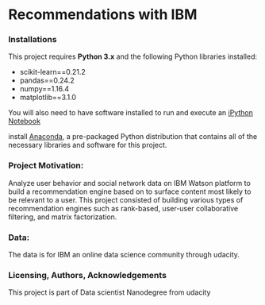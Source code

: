 # Recommendations with IBM

### Installations

This project requires **Python 3.x** and the following Python libraries installed:

- scikit-learn==0.21.2
- pandas==0.24.2
- numpy==1.16.4
- matplotlib==3.1.0

You will also need to have software installed to run and execute an [iPython Notebook](http://ipython.org/notebook.html)

install [Anaconda](https://www.continuum.io/downloads), a pre-packaged Python distribution that contains all of the necessary libraries and software for this project.


### Project Motivation:

Analyze user behavior and social network data on IBM Watson platform to build a recommendation engine based on to surface content most likely to be relevant to a user.  This project consisted of building various types of recommendation engines such as rank-based, user-user collaborative filtering, and matrix factorization.

### Data:


The data is for IBM an online data science community through udacity. 

### Licensing, Authors, Acknowledgements

This project is part of Data scientist Nanodegree from udacity 


